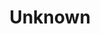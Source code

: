 ---
permalink: /engineering/projects/other-unknown/
project_link_name: other-unknown
project_maintainers: ''
project_stats: 'true'
project_url: n/a
title: Unknown
---